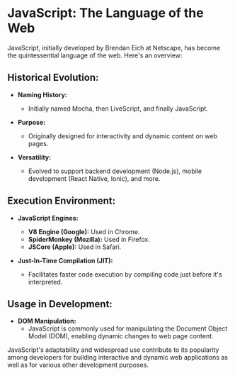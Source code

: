 # JavaScript: The Language of the Web

JavaScript, initially developed by Brendan Eich at Netscape, has become the quintessential language of the web. Here's an overview:

## Historical Evolution:

- **Naming History:**

  - Initially named Mocha, then LiveScript, and finally JavaScript.

- **Purpose:**

  - Originally designed for interactivity and dynamic content on web pages.

- **Versatility:**
  - Evolved to support backend development (Node.js), mobile development (React Native, Ionic), and more.

## Execution Environment:

- **JavaScript Engines:**

  - **V8 Engine (Google):** Used in Chrome.
  - **SpiderMonkey (Mozilla):** Used in Firefox.
  - **JSCore (Apple):** Used in Safari.

- **Just-In-Time Compilation (JIT):**
  - Facilitates faster code execution by compiling code just before it's interpreted.

## Usage in Development:

- **DOM Manipulation:**
  - JavaScript is commonly used for manipulating the Document Object Model (DOM), enabling dynamic changes to web page content.

JavaScript's adaptability and widespread use contribute to its popularity among developers for building interactive and dynamic web applications as well as for various other development purposes.
